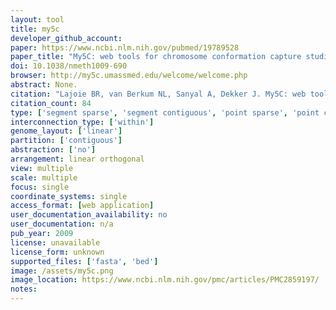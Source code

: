 ```yaml
---
layout: tool 
title: my5c
developer_github_account: 
paper: https://www.ncbi.nlm.nih.gov/pubmed/19789528
paper_title: "My5C: web tools for chromosome conformation capture studies."
doi: 10.1038/nmeth1009-690
browser: http://my5c.umassmed.edu/welcome/welcome.php
abstract: None.
citation: "Lajoie BR, van Berkum NL, Sanyal A, Dekker J. My5C: web tools for chromosome conformation capture studies. Nat Methods. nature.com; 2009;6: 690–691."
citation_count: 84
type: ['segment sparse', 'segment contiguous', 'point sparse', 'point contiguous']
interconnection_type: ['within']
genome_layout: ['linear']
partition: ['contiguous']
abstraction: ['no']
arrangement: linear orthogonal
view: multiple
scale: multiple
focus: single
coordinate_systems: single
access_format: [web application]
user_documentation_availability: no
user_documentation: n/a
pub_year: 2009
license: unavailable
license_form: unknown
supported_files: ['fasta', 'bed']
image: /assets/my5c.png
image_location: https://www.ncbi.nlm.nih.gov/pmc/articles/PMC2859197/
notes: 
---
```

